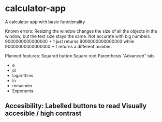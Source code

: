 # calculator-app
A calculator app with basic functionality

Known errors:
Resizing the window changes the size of all the objects in the window, but the text size stays the same.
Not accurate with big numbers. 9000000000000000 + 1 just returns 9000000000000000 while  90000000000000000 + 1 returns a different number.

Planned features:
Squared button
Square root 
Parenthesis
"Advanced" tab
 - e
 - pi
 - logarithms
 - ln
 - remainder
 - Exponents

Accesibility:
Labelled buttons to read
Visually accesible / high contrast
 - 

